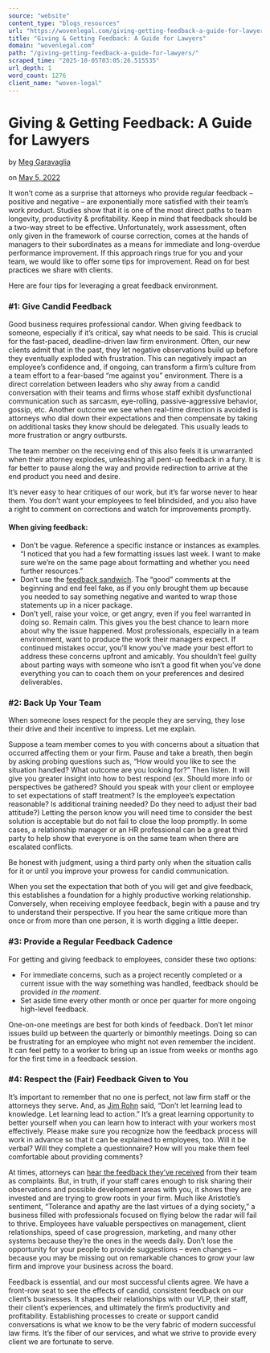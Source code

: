 ```yaml
---
source: "website"
content_type: "blogs_resources"
url: "https://wovenlegal.com/giving-getting-feedback-a-guide-for-lawyers/"
title: "Giving & Getting Feedback: A Guide for Lawyers"
domain: "wovenlegal.com"
path: "/giving-getting-feedback-a-guide-for-lawyers/"
scraped_time: "2025-10-05T03:05:26.515535"
url_depth: 1
word_count: 1276
client_name: "woven-legal"
---
```


# Giving & Getting Feedback: A Guide for Lawyers

by [Meg Garavaglia](https://wovenlegal.com/author/meg/)

on [May 5, 2022](https://wovenlegal.com/2022/05/05/)

It won’t come as a surprise that attorneys who provide regular feedback – positive and negative – are exponentially more satisfied with their team’s work product. Studies show that it is one of the most direct paths to team longevity, productivity & profitability. Keep in mind that feedback should be a two-way street to be effective. Unfortunately, work assessment, often only given in the framework of course correction, comes at the hands of managers to their subordinates as a means for immediate and long-overdue performance improvement. If this approach rings true for you and your team, we would like to offer some tips for improvement. Read on for best practices we share with clients.

Here are four tips for leveraging a great feedback environment.

### **#1: Give Candid Feedback**

Good business requires professional candor. When giving feedback to someone, especially if it’s critical, say what needs to be said. This is crucial for the fast-paced, deadline-driven law firm environment. Often, our new clients admit that in the past, they let negative observations build up before they eventually exploded with frustration. This can negatively impact an employee’s confidence and, if ongoing, can transform a firm’s culture from a team effort to a fear-based “me against you” environment. There is a direct correlation between leaders who shy away from a candid conversation with their teams and firms whose staff exhibit dysfunctional communication such as sarcasm, eye-rolling, passive-aggressive behavior, gossip, etc. Another outcome we see when real-time direction is avoided is attorneys who dial down their expectations and then compensate by taking on additional tasks they know should be delegated. This usually leads to more frustration or angry outbursts.

The team member on the receiving end of this also feels it is unwarranted when their attorney explodes, unleashing all pent-up feedback in a fury. It is far better to pause along the way and provide redirection to arrive at the end product you need and desire.

It’s never easy to hear critiques of our work, but it’s far worse never to hear them. You don’t want your employees to feel blindsided, and you also have a right to comment on corrections and watch for improvements promptly.

#### When giving feedback:

*   Don’t be vague. Reference a specific instance or instances as examples. “I noticed that you had a few formatting issues last week. I want to make sure we’re on the same page about formatting and whether you need further resources.”
*   Don’t use the [feedback sandwich](https://hbr.org/2013/04/the-sandwich-approach-undermin). The “good” comments at the beginning and end feel fake, as if you only brought them up because you needed to say something negative and wanted to wrap those statements up in a nicer package.
*   Don’t yell, raise your voice, or get angry, even if you feel warranted in doing so. Remain calm. This gives you the best chance to learn more about why the issue happened. Most professionals, especially in a team environment, want to produce the work their managers expect. If continued mistakes occur, you’ll know you’ve made your best effort to address these concerns upfront and amicably. You shouldn’t feel guilty about parting ways with someone who isn’t a good fit when you’ve done everything you can to coach them on your preferences and desired deliverables.

### **#2: Back Up Your Team**  

When someone loses respect for the people they are serving, they lose their drive and their incentive to impress. Let me explain.

Suppose a team member comes to you with concerns about a situation that occurred affecting them or your firm. Pause and take a breath, then begin by asking probing questions such as, “How would you like to see the situation handled? What outcome are you looking for?” Then listen. It will give you greater insight into how to best respond (ex. Should more info or perspectives be gathered? Should you speak with your client or employee to set expectations of staff treatment? Is the employee’s expectation reasonable? Is additional training needed? Do they need to adjust their bad attitude?) Letting the person know you will need time to consider the best solution is acceptable but do not fail to close the loop promptly. In some cases, a relationship manager or an HR professional can be a great third party to help show that everyone is on the same team when there are escalated conflicts.

Be honest with judgment, using a third party only when the situation calls for it or until you improve your prowess for candid communication.

When you set the expectation that both of you will get and give feedback, this establishes a foundation for a highly productive working relationship. Conversely, when receiving employee feedback, begin with a pause and try to understand their perspective. If you hear the same critique more than once or from more than one person, it is worth digging a little deeper.

### **#3: Provide a Regular Feedback Cadence**  

For getting and giving feedback to employees, consider these two options:

*   For immediate concerns, such as a project recently completed or a current issue with the way something was handled, feedback should be provided _in the moment_.
*   Set aside time every other month or once per quarter for more ongoing high-level feedback.

One-on-one meetings are best for both kinds of feedback. Don’t let minor issues build up between the quarterly or bimonthly meetings. Doing so can be frustrating for an employee who might not even remember the incident. It can feel petty to a worker to bring up an issue from weeks or months ago for the first time in a feedback session.

### **#4: Respect the (Fair) Feedback Given to You**  

It’s important to remember that no one is perfect, not law firm staff or the attorneys they serve. And, as [Jim Rohn](https://www.jimrohn.com/) said, “Don’t let learning lead to knowledge. Let learning lead to action.” It’s a great learning opportunity to better yourself when you can learn how to interact with your workers most effectively. Please make sure you recognize how the feedback process will work in advance so that it can be explained to employees, too. Will it be verbal? Will they complete a questionnaire? How will you make them feel comfortable about providing comments?

At times, attorneys can [hear the feedback they’ve received](https://www.thebalancecareers.com/receive-feedback-with-grace-and-dignity-1916643) from their team as complaints. But, in truth, if your staff cares enough to risk sharing their observations and possible development areas with you, it shows they are invested and are trying to grow roots in your firm. Much like Aristotle’s sentiment, “Tolerance and apathy are the last virtues of a dying society,” a business filled with professionals focused on flying below the radar will fail to thrive. Employees have valuable perspectives on management, client relationships, speed of case progression, marketing, and many other systems because they’re the ones in the weeds daily. Don’t lose the opportunity for your people to provide suggestions – even changes – because you may be missing out on remarkable chances to grow your law firm and improve your business across the board.

Feedback is essential, and our most successful clients agree. We have a front-row seat to see the effects of candid, consistent feedback on our client’s businesses. It shapes their relationships with our VLP, their staff, their client’s experiences, and ultimately the firm’s productivity and profitability. Establishing processes to create or support candid conversations is what we know to be the very fabric of modern successful law firms. It’s the fiber of our services, and what we strive to provide every client we are fortunate to serve.